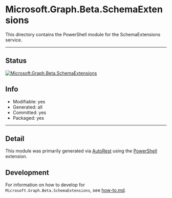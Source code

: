 <!-- region Generated -->
# Microsoft.Graph.Beta.SchemaExtensions
This directory contains the PowerShell module for the SchemaExtensions service.

---
## Status
[![Microsoft.Graph.Beta.SchemaExtensions](https://img.shields.io/powershellgallery/v/Microsoft.Graph.Beta.SchemaExtensions.svg?style=flat-square&label=Microsoft.Graph.Beta.SchemaExtensions "Microsoft.Graph.Beta.SchemaExtensions")](https://www.powershellgallery.com/packages/Microsoft.Graph.Beta.SchemaExtensions/)

## Info
- Modifiable: yes
- Generated: all
- Committed: yes
- Packaged: yes

---
## Detail
This module was primarily generated via [AutoRest](https://github.com/Azure/autorest) using the [PowerShell](https://github.com/Azure/autorest.powershell) extension.

## Development
For information on how to develop for `Microsoft.Graph.Beta.SchemaExtensions`, see [how-to.md](how-to.md).
<!-- endregion -->
